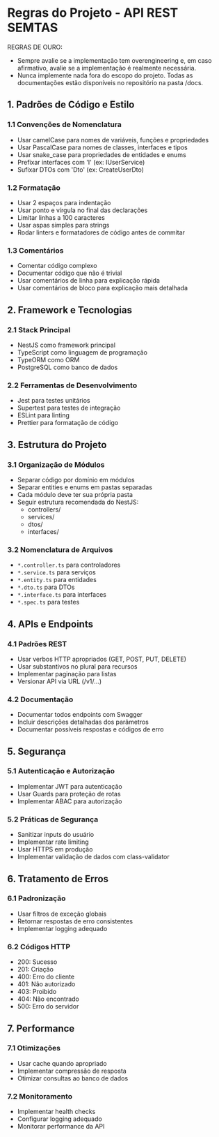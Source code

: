 # Regras do Projeto - API REST SEMTAS

REGRAS DE OURO:
- Sempre avalie se a implementação tem overengineering e, em caso afirmativo, avalie se a implementação é realmente necessária.
- Nunca implemente nada fora do escopo do projeto. Todas as documentações estão disponíveis no repositório na pasta /docs.

## 1. Padrões de Código e Estilo

### 1.1 Convenções de Nomenclatura
- Usar camelCase para nomes de variáveis, funções e propriedades
- Usar PascalCase para nomes de classes, interfaces e tipos
- Usar snake_case para propriedades de entidades e enums
- Prefixar interfaces com 'I' (ex: IUserService)
- Sufixar DTOs com 'Dto' (ex: CreateUserDto)

### 1.2 Formatação
- Usar 2 espaços para indentação
- Usar ponto e vírgula no final das declarações
- Limitar linhas a 100 caracteres
- Usar aspas simples para strings
- Rodar linters e formatadores de código antes de commitar

### 1.3 Comentários
- Comentar código complexo
- Documentar código que não é trivial
- Usar comentários de linha para explicação rápida
- Usar comentários de bloco para explicação mais detalhada

## 2. Framework e Tecnologias

### 2.1 Stack Principal
- NestJS como framework principal
- TypeScript como linguagem de programação
- TypeORM como ORM
- PostgreSQL como banco de dados

### 2.2 Ferramentas de Desenvolvimento
- Jest para testes unitários
- Supertest para testes de integração
- ESLint para linting
- Prettier para formatação de código

## 3. Estrutura do Projeto

### 3.1 Organização de Módulos
- Separar código por domínio em módulos
- Separar entities e enums em pastas separadas
- Cada módulo deve ter sua própria pasta
- Seguir estrutura recomendada do NestJS:
  - controllers/
  - services/
  - dtos/
  - interfaces/

### 3.2 Nomenclatura de Arquivos
- `*.controller.ts` para controladores
- `*.service.ts` para serviços
- `*.entity.ts` para entidades
- `*.dto.ts` para DTOs
- `*.interface.ts` para interfaces
- `*.spec.ts` para testes

## 4. APIs e Endpoints

### 4.1 Padrões REST
- Usar verbos HTTP apropriados (GET, POST, PUT, DELETE)
- Usar substantivos no plural para recursos
- Implementar paginação para listas
- Versionar API via URL (/v1/...)

### 4.2 Documentação
- Documentar todos endpoints com Swagger
- Incluir descrições detalhadas dos parâmetros
- Documentar possíveis respostas e códigos de erro

## 5. Segurança

### 5.1 Autenticação e Autorização
- Implementar JWT para autenticação
- Usar Guards para proteção de rotas
- Implementar ABAC para autorização

### 5.2 Práticas de Segurança
- Sanitizar inputs do usuário
- Implementar rate limiting
- Usar HTTPS em produção
- Implementar validação de dados com class-validator

## 6. Tratamento de Erros

### 6.1 Padronização
- Usar filtros de exceção globais
- Retornar respostas de erro consistentes
- Implementar logging adequado

### 6.2 Códigos HTTP
- 200: Sucesso
- 201: Criação
- 400: Erro do cliente
- 401: Não autorizado
- 403: Proibido
- 404: Não encontrado
- 500: Erro do servidor

## 7. Performance

### 7.1 Otimizações
- Usar cache quando apropriado
- Implementar compressão de resposta
- Otimizar consultas ao banco de dados

### 7.2 Monitoramento
- Implementar health checks
- Configurar logging adequado
- Monitorar performance da API